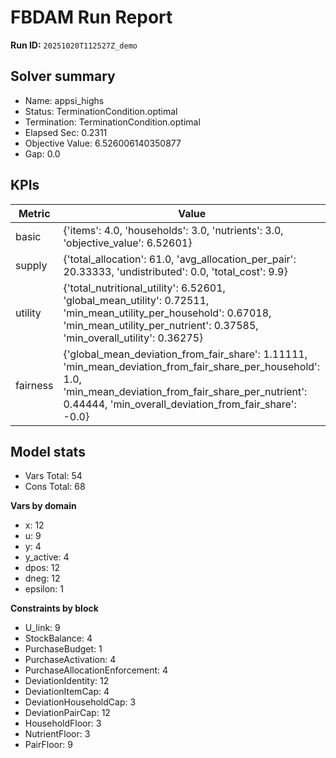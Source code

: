 # FBDAM Run Report

**Run ID:** `20251020T112527Z_demo`

## Solver summary
- Name: appsi_highs
- Status: TerminationCondition.optimal
- Termination: TerminationCondition.optimal
- Elapsed Sec: 0.2311
- Objective Value: 6.526006140350877
- Gap: 0.0

## KPIs
| Metric | Value |
|---|---|
| basic | {'items': 4.0, 'households': 3.0, 'nutrients': 3.0, 'objective_value': 6.52601} |
| supply | {'total_allocation': 61.0, 'avg_allocation_per_pair': 20.33333, 'undistributed': 0.0, 'total_cost': 9.9} |
| utility | {'total_nutritional_utility': 6.52601, 'global_mean_utility': 0.72511, 'min_mean_utility_per_household': 0.67018, 'min_mean_utility_per_nutrient': 0.37585, 'min_overall_utility': 0.36275} |
| fairness | {'global_mean_deviation_from_fair_share': 1.11111, 'min_mean_deviation_from_fair_share_per_household': 1.0, 'min_mean_deviation_from_fair_share_per_nutrient': 0.44444, 'min_overall_deviation_from_fair_share': -0.0} |

## Model stats
- Vars Total: 54
- Cons Total: 68

**Vars by domain**
- x: 12
- u: 9
- y: 4
- y_active: 4
- dpos: 12
- dneg: 12
- epsilon: 1

**Constraints by block**
- U_link: 9
- StockBalance: 4
- PurchaseBudget: 1
- PurchaseActivation: 4
- PurchaseAllocationEnforcement: 4
- DeviationIdentity: 12
- DeviationItemCap: 4
- DeviationHouseholdCap: 3
- DeviationPairCap: 12
- HouseholdFloor: 3
- NutrientFloor: 3
- PairFloor: 9
